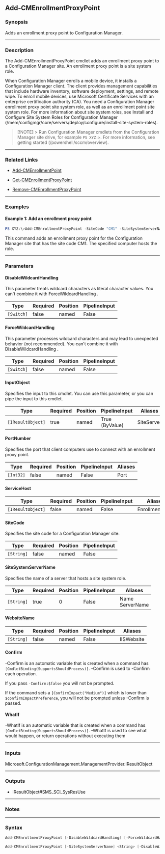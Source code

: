 Add-CMEnrollmentProxyPoint
--------------------------




### Synopsis
Adds an enrollment proxy point to Configuration Manager.



---


### Description

The Add-CMEnrollmentProxyPoint cmdlet adds an enrollment proxy point to a Configuration Manager site. An enrollment proxy point is a site system role.



When Configuration Manager enrolls a mobile device, it installs a Configuration Manager client. The client provides management capabilities that include hardware inventory, software deployment, settings, and remote wipe. To enroll mobile devices, use Microsoft Certificate Services with an enterprise certification authority (CA). You need a Configuration Manager enrollment proxy point site system role, as well as an enrollment point site system role. For more information about site system roles, see Install and Configure Site System Roles for Configuration Manager (/mem/configmgr/core/servers/deploy/configure/install-site-system-roles).



> [!NOTE] > Run Configuration Manager cmdlets from the Configuration Manager site drive, for example `PS XYZ:>`. For more information, see getting started (/powershell/sccm/overview).



---


### Related Links
* [Add-CMEnrollmentPoint](Add-CMEnrollmentPoint)



* [Get-CMEnrollmentProxyPoint](Get-CMEnrollmentProxyPoint)



* [Remove-CMEnrollmentProxyPoint](Remove-CMEnrollmentProxyPoint)





---


### Examples
#### Example 1: Add an enrollment proxy point
```PowerShell
PS XYZ:\>Add-CMEnrollmentProxyPoint -SiteCode "CM1" -SiteSystemServerName "CMEnrollmentProxyPoint.Western.Contoso.com"
```
This command adds an enrollment proxy point for the Configuration Manager site that has the site code CM1. The specified computer hosts the role.


---


### Parameters
#### **DisableWildcardHandling**

This parameter treats wildcard characters as literal character values. You can't combine it with ForceWildcardHandling .






|Type      |Required|Position|PipelineInput|
|----------|--------|--------|-------------|
|`[Switch]`|false   |named   |False        |



#### **ForceWildcardHandling**

This parameter processes wildcard characters and may lead to unexpected behavior (not recommended). You can't combine it with DisableWildcardHandling .






|Type      |Required|Position|PipelineInput|
|----------|--------|--------|-------------|
|`[Switch]`|false   |named   |False        |



#### **InputObject**

Specifies the input to this cmdlet. You can use this parameter, or you can pipe the input to this cmdlet.






|Type             |Required|Position|PipelineInput |Aliases   |
|-----------------|--------|--------|--------------|----------|
|`[IResultObject]`|true    |named   |True (ByValue)|SiteServer|



#### **PortNumber**

Specifies the port that client computers use to connect with an enrollment proxy point.






|Type     |Required|Position|PipelineInput|Aliases|
|---------|--------|--------|-------------|-------|
|`[Int32]`|false   |named   |False        |Port   |



#### **ServiceHost**








|Type             |Required|Position|PipelineInput|Aliases        |
|-----------------|--------|--------|-------------|---------------|
|`[IResultObject]`|false   |named   |False        |EnrollmentPoint|



#### **SiteCode**

Specifies the site code for a Configuration Manager site.






|Type      |Required|Position|PipelineInput|
|----------|--------|--------|-------------|
|`[String]`|false   |named   |False        |



#### **SiteSystemServerName**

Specifies the name of a server that hosts a site system role.






|Type      |Required|Position|PipelineInput|Aliases            |
|----------|--------|--------|-------------|-------------------|
|`[String]`|true    |0       |False        |Name<br/>ServerName|



#### **WebsiteName**








|Type      |Required|Position|PipelineInput|Aliases   |
|----------|--------|--------|-------------|----------|
|`[String]`|false   |named   |False        |IISWebsite|



#### **Confirm**
-Confirm is an automatic variable that is created when a command has ```[CmdletBinding(SupportsShouldProcess)]```.
-Confirm is used to -Confirm each operation.

If you pass ```-Confirm:$false``` you will not be prompted.


If the command sets a ```[ConfirmImpact("Medium")]``` which is lower than ```$confirmImpactPreference```, you will not be prompted unless -Confirm is passed.

#### **WhatIf**
-WhatIf is an automatic variable that is created when a command has ```[CmdletBinding(SupportsShouldProcess)]```.
-WhatIf is used to see what would happen, or return operations without executing them


---


### Inputs
Microsoft.ConfigurationManagement.ManagementProvider.IResultObject





---


### Outputs
* IResultObject#SMS_SCI_SysResUse






---


### Notes




---


### Syntax
```PowerShell
Add-CMEnrollmentProxyPoint [-DisableWildcardHandling] [-ForceWildcardHandling] -InputObject <IResultObject> [-PortNumber <Int32>] [-ServiceHost <IResultObject>] [-WebsiteName <String>] [-Confirm] [-WhatIf] [<CommonParameters>]
```
```PowerShell
Add-CMEnrollmentProxyPoint [-SiteSystemServerName] <String> [-DisableWildcardHandling] [-ForceWildcardHandling] [-PortNumber <Int32>] [-ServiceHost <IResultObject>] [-SiteCode <String>] [-WebsiteName <String>] [-Confirm] [-WhatIf] [<CommonParameters>]
```
